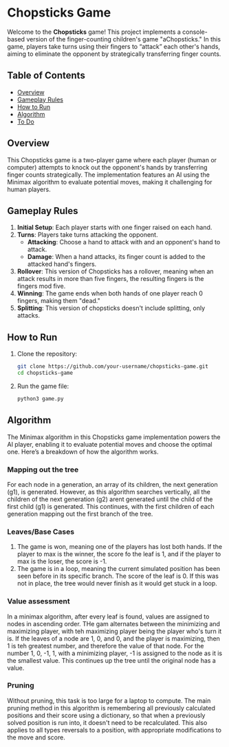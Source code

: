 # Chopsticks Game

Welcome to the **Chopsticks** game! This project implements a console-based version of the finger-counting children's game "aChopsticks." In this game, players take turns using their fingers to “attack” each other's hands, aiming to eliminate the opponent by strategically transferring finger counts.

## Table of Contents

- [Overview](#overview)
- [Gameplay Rules](#gameplay-rules)
- [How to Run](#how-to-run)
- [Algorithm](#algorithm)
- [To Do](#todo)

## Overview

This Chopsticks game is a two-player game where each player (human or computer) attempts to knock out the opponent's hands by transferring finger counts strategically. The implementation features an AI using the Minimax algorithm to evaluate potential moves, making it challenging for human players.

## Gameplay Rules

1. **Initial Setup**: Each player starts with one finger raised on each hand.
2. **Turns**: Players take turns attacking the opponent.
   - **Attacking**: Choose a hand to attack with and an opponent's hand to attack. 
   - **Damage**: When a hand attacks, its finger count is added to the attacked hand's fingers.
3. **Rollover**: This version of Chopsticks has a rollover, meaning when an attack results in more than five fingers, the resulting fingers is the fingers mod five.
4. **Winning**: The game ends when both hands of one player reach 0 fingers, making them "dead."
5. **Splitting**: This version of chopsticks doesn't include splitting, only attacks.

## How to Run
1. Clone the repository:
   ```bash
   git clone https://github.com/your-username/chopsticks-game.git
   cd chopsticks-game
1. Run the game file:
   ```bash
   python3 game.py

## Algorithm
The Minimax algorithm in this Chopsticks game implementation powers the AI player, enabling it to evaluate potential moves and choose the optimal one. Here’s a breakdown of how the algorithm works.

### Mapping out the tree
For each node in a generation, an array of its children, the next generation (g1), is generated. However, as this algorithm searches vertically, all the children of the next generation (g2) arent generated until the child of the first child (g1) is generated. This continues, with the first children of each generation mapping out the first branch of the tree.

### Leaves/Base Cases
1. The game is won, meaning one of the players has lost both hands. If the player to max is the winner, the score fo the leaf is 1, and if the player to max is the loser, the score is -1.
2. The game is in a loop, meaning the current simulated position has been seen before in its specific branch. The score of the leaf is 0. If this was not in place, the tree would never finish as it would get stuck in a loop.

### Value assessment
In a minimax algorithm, after every leaf is found, values are assigned to nodes in ascending order. THe gam alternates between the minimizing and maximizing player, with teh maximizing player being the player who's turn it is. If the leaves of a node are 1, 0, and 0, and the player is maximizing, then 1 is teh greatest number, and therefore the value of that node. For the number 1, 0, -1, 1, with a minimizing player, -1 is assigned to the node as it is the smallest value. This continues up the tree until the original node has a value.

### Pruning
Without pruning, this task is too large for a laptop to compute. The main pruning method in this algorithm is remembering all previously calculated positions and their score using a dictionary, so that when a previously solved position is run into, it doesn't need to be recalculated. This also applies to all types reversals to a position, with appropriate modifications to the move and score.


  



